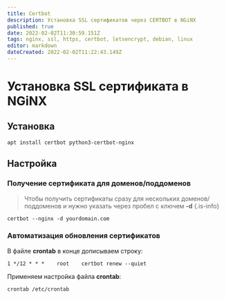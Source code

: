 ```yaml
---
title: Certbot
description: Установка SSL сертификатов через CERTBOT в NGiNX
published: true
date: 2022-02-02T11:30:59.151Z
tags: nginx, ssl, https, certbot, letsencrypt, debian, linux
editor: markdown
dateCreated: 2022-02-02T11:22:43.149Z
---
```


# Установка SSL сертификата в NGiNX
## Установка
```
apt install certbot python3-certbot-nginx
```

## Настройка
### Получение сертификата для доменов/поддоменов
> Чтобы получить сертификаты сразу для нескольких доменов/поддоменов и нужно указать через пробел с ключем **-d**
{.is-info}

```
certbot --nginx -d yourdomain.com
```
### Автоматизация обновления сертификатов
В файле **crontab** в конце дописываем строку:
```
1 */12 * * *    root    certbot renew --quiet
```
Применяем настройка файла **crontab**:
```
crontab /etc/crontab
```